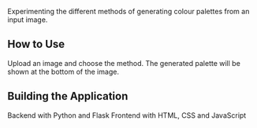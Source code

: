 Experimenting the different methods of generating colour palettes from an input image.

## How to Use
Upload an image and choose the method. The generated palette will be shown at the bottom of the image.

## Building the Application

Backend with Python and Flask
Frontend with HTML, CSS and JavaScript
